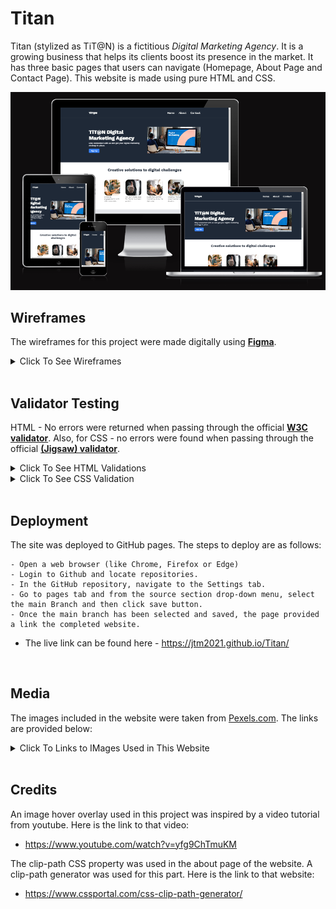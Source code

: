 # Titan

Titan (stylized as TiT@N) is a fictitious *Digital Marketing Agency*. It is a growing business that helps its clients boost its presence in the market. It has three basic pages that users can navigate (Homepage, About Page and Contact Page). This website is made using pure HTML and CSS.

![Mockup](./images/screenshots/mockup.png "Titan Mockup")


## Wireframes
The wireframes for this project were made digitally using [**Figma**](https://www.figma.com/).


<details><summary>Click To See Wireframes</summary>

### Homepage
![Website Homepage Wireframe](./images/wireframes/homepage.png "Titan Homepage")
### About Page
![Website About Wireframe](./images/wireframes/about.png "Titan About Page")
### Contact Page
![Website Contact Wireframe](./images/wireframes/contact.png "Titan Contact Page")

</details>

<br>

## Validator Testing
HTML - No errors were returned when passing through the official [**W3C validator**](https://validator.w3.org/#validate_by_input+with_options). Also, for CSS - no errors were found when passing through the official [**(Jigsaw) validator**](https://jigsaw.w3.org/css-validator/#validate_by_input).


<details><summary>Click To See HTML Validations</summary>

### Homepage
![Homepage Validation](./images/screenshots/html-index.png "Titan Homepage Validation Result")
### About Page
![About Validation](./images/screenshots/html-about.png "Titan About Page Validation Result")
### Contact Page
![Contact Validation](./images/screenshots/html-contact.png "Titan Contact Page Validation Result")
### Signup Page
![Signup Page Validation](./images/screenshots/html-signup.png "Titan Signup Page Validation Result")
### Signup Thank You Page
![Signup Thank You Page Validation](./images/screenshots/html-signup-thanks.png "Titan Signup Thank You Page Validation Result")
### Contact Thank You Page
![Contact Thank You Page Validation](./images/screenshots/html-thanks.png "Titan Contact Thank You Page  Validation Result")

</details>

<details><summary>Click To See CSS Validation</summary>

### Homepage
![CSS Validation](./images/screenshots/css-validation.png "Titan CSS Validation Result")

</details>

<br>

## Deployment 
The site was deployed to GitHub pages. The steps to deploy are as follows:

    - Open a web browser (like Chrome, Firefox or Edge)
    - Login to Github and locate repositories.
    - In the GitHub repository, navigate to the Settings tab.
    - Go to pages tab and from the source section drop-down menu, select the main Branch and then click save button.
    - Once the main branch has been selected and saved, the page provided a link the completed website. 

- The live link can be found here - https://jtm2021.github.io/Titan/

<br>


## Media 
The images included in the website were taken from [Pexels.com](https://www.pexels.com/). The links are provided below:

<details><summary>Click To Links to IMages Used in This Website</summary>

### Main Images
https://www.pexels.com/photo/silver-imac-on-brown-wooden-table-6476193/
https://www.pexels.com/photo/photo-of-woman-using-laptop-3194518/
https://www.pexels.com/photo/photo-of-women-having-conversation-3194524/
https://www.pexels.com/photo/close-up-of-human-hand-327533/
https://www.pexels.com/photo/a-man-in-black-suit-wearing-eyeglasses-sitting-near-the-table-while-talking-to-his-colleague-4339911/
https://www.pexels.com/photo/man-with-his-hand-in-his-pocket-532220/
https://www.pexels.com/photo/woman-smiling-and-holding-teal-book-1181424/
https://www.pexels.com/photo/man-in-gray-suit-jacket-holding-silver-macbook-13222553/
https://www.pexels.com/photo/female-employee-leaning-on-handrails-7688302/
https://www.pexels.com/photo/a-woman-in-white-blazer-smiling-with-her-arms-crossed-8528852/
https://www.pexels.com/photo/woman-wearing-white-polo-long-sleeved-shirt-1181695/
https://www.pexels.com/photo/a-woman-in-knitted-blazer-smiling-with-her-arms-crossed-8528574/
https://www.pexels.com/photo/people-having-a-meeting-in-an-office-7688335/
https://www.pexels.com/photo/contemporary-skyscrapers-in-city-under-cloudless-blue-sky-6272255/
https://www.pexels.com/photo/modern-skyscrapers-in-london-city-7245344/
https://www.pexels.com/photo/high-rise-buildings-under-blue-sky-3779785/
https://www.pexels.com/photo/group-of-people-standing-infront-of-blackboard-3184432/
https://www.pexels.com/photo/selective-focus-photography-of-woman-using-macbook-pro-3584996/

### Portraits
https://www.pexels.com/photo/a-woman-in-knitted-blazer-smiling-with-her-arms-crossed-8528574/
https://www.pexels.com/photo/woman-wearing-white-polo-long-sleeved-shirt-1181695/
https://www.pexels.com/photo/a-woman-in-white-blazer-smiling-with-her-arms-crossed-8528852/
https://www.pexels.com/photo/female-employee-leaning-on-handrails-7688302/
https://www.pexels.com/photo/man-in-gray-suit-jacket-holding-silver-macbook-13222553/
https://www.pexels.com/photo/man-wearing-blue-button-up-sweater-1181391/
https://www.pexels.com/photo/woman-smiling-and-holding-teal-book-1181424/
https://www.pexels.com/photo/man-with-his-hand-in-his-pocket-532220/

## Logos
https://www.pngfind.com/download/oioRRT_ellesse-logo-png-transparent-svg-vector-freebie-supply/
https://www.pngfind.com/download/TmRbJh_waffle-house-logo-hd-png-download/
https://www.pngfind.com/download/iombThJ_ole-miss-baseball-logo-hd-png-download/
https://www.pngfind.com/download/ibRhRRo_southern-miss-golden-eagles-logo-png-transparent-southern/
https://www.pngfind.com/download/iRTmJmJ_without-these-fantastic-companies-ubc-relay-for-life/


</details>

<br>

## Credits
An image hover overlay used in this project was inspired by a video tutorial from youtube. Here is the link to that video: 

- https://www.youtube.com/watch?v=yfg9ChTmuKM

The clip-path CSS property was used in the about page of the website. A clip-path generator was used for this part. Here is the link to that website:

- https://www.cssportal.com/css-clip-path-generator/